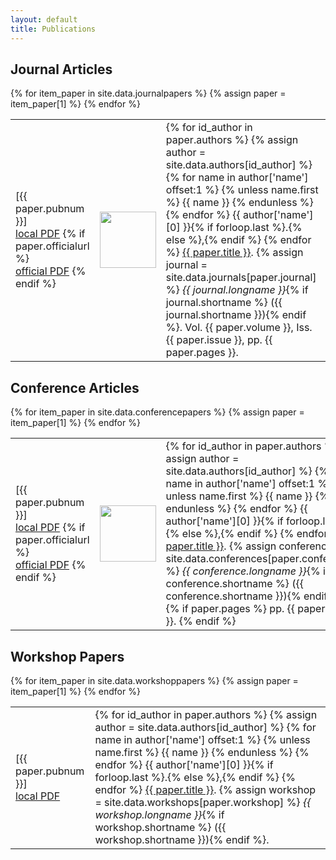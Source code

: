 ```yaml
---
layout: default
title: Publications
---
```


## Journal Articles
<table class="table table-bordered">
    {% for item_paper in site.data.journalpapers %}
    {% assign paper = item_paper[1] %}
    <tr>
        <td class="nowrap">
            [{{ paper.pubnum }}]
            <span class="fontsmall">
                <br/><a href="{{ site.baseurl }}/publications/{{ paper.localpdf }}">local PDF</a>
                {% if paper.officialurl %}
                <br/><a href="{{ paper.officialurl }}">official PDF</a>
                {% endif %}
            </span>
        </td>
        <td width="90" height="90">
            <a href="{{ site.baseurl }}/publications/{{ paper.localpdf }}">
                <img src="{{ site.baseurl }}/publications/{{ paper.localthumb }}" width="90" height="90">
            </a>
        </td>
        <td>
            {% for id_author in paper.authors %}
            {% assign author = site.data.authors[id_author] %}
                {% for name in author['name'] offset:1 %}
                    {% unless name.first %}
                        {{ name }}
                    {% endunless %}
                {% endfor %}
                {{ author['name'][0] }}{% if forloop.last %}.{% else %},{% endif %}
            {% endfor %}
            <a href="{{ site.baseurl }}/publications/{{ paper.localpdf }}">{{ paper.title }}</a>.
            {% assign journal = site.data.journals[paper.journal] %}
            <i>{{ journal.longname }}</i>{% if journal.shortname %}<span class="nowrap"> ({{ journal.shortname }})</span>{% endif %}.
            <span class="nowrap">Vol. {{ paper.volume }},</span>
            <span class="nowrap">Iss. {{ paper.issue }},</span>
            <span class="nowrap">pp. {{ paper.pages }}.</span>
        </td>
    </tr>
    {% endfor %}
</table>

## Conference Articles
<table class="table table-bordered">
    {% for item_paper in site.data.conferencepapers %}
    {% assign paper = item_paper[1] %}
    <tr>
        <td class="nowrap">
            [{{ paper.pubnum }}]
            <span class="fontsmall">
                <br/><a href="{{ site.baseurl }}/publications/{{ paper.localpdf }}">local PDF</a>
                {% if paper.officialurl %}
                <br/><a href="{{ paper.officialurl }}">official PDF</a>
                {% endif %}
            </span>
        </td>
        <td width="90" height="90">
            <a href="{{ site.baseurl }}/publications/{{ paper.localpdf }}">
                <img src="{{ site.baseurl }}/publications/{{ paper.localthumb }}" width="90" height="90">
            </a>
        </td>
        <td>
            {% for id_author in paper.authors %}
            {% assign author = site.data.authors[id_author] %}
                {% for name in author['name'] offset:1 %}
                    {% unless name.first %}
                        {{ name }}
                    {% endunless %}
                {% endfor %}
                {{ author['name'][0] }}{% if forloop.last %}.{% else %},{% endif %}
            {% endfor %}
            <a href="{{ site.baseurl }}/publications/{{ paper.localpdf }}">{{ paper.title }}</a>.
            {% assign conference = site.data.conferences[paper.conference] %}
            <i>{{ conference.longname }}</i>{% if conference.shortname %}<span class="nowrap"> ({{ conference.shortname }})</span>{% endif %}.
            {% if paper.pages %}
            <span class="nowrap">pp. {{ paper.pages }}.</span>
            {% endif %}
        </td>
    </tr>
    {% endfor %}
</table>

## Workshop Papers
<table class="table table-bordered">
    {% for item_paper in site.data.workshoppapers %}
    {% assign paper = item_paper[1] %}
    <tr>
        <td class="nowrap">
            [{{ paper.pubnum }}]
            <span class="fontsmall">
                <br/><a href="{{ site.baseurl }}/publications/{{ paper.localpdf }}">local PDF</a>
            </span>
        </td>
        <td>
            {% for id_author in paper.authors %}
            {% assign author = site.data.authors[id_author] %}
                {% for name in author['name'] offset:1 %}
                    {% unless name.first %}
                        {{ name }}
                    {% endunless %}
                {% endfor %}
                {{ author['name'][0] }}{% if forloop.last %}.{% else %},{% endif %}
            {% endfor %}
            <a href="{{ site.baseurl }}/publications/{{ paper.localpdf }}">{{ paper.title }}</a>.
            {% assign workshop = site.data.workshops[paper.workshop] %}
            <i>{{ workshop.longname }}</i>{% if workshop.shortname %}<span class="nowrap"> ({{ workshop.shortname }})</span>{% endif %}.
        </td>
    </tr>
    {% endfor %}
</table>
